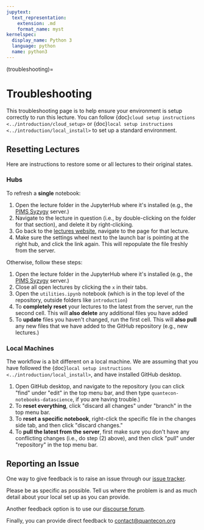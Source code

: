 ```yaml
---
jupytext:
  text_representation:
    extension: .md
    format_name: myst
kernelspec:
  display_name: Python 3
  language: python
  name: python3
---
```


(troubleshooting)=
# Troubleshooting


This troubleshooting page is to help ensure your environment is setup correctly
to run this lecture. You can follow {doc}`cloud setup instructions <../introduction/cloud_setup>` or {doc}`local setup instructions <../introduction/local_install>` to set up a standard environment.

## Resetting Lectures

Here are instructions to restore some or all lectures to their original states.

### Hubs

To refresh a **single** notebook:

1. Open the lecture folder in the JupyterHub where it's installed (e.g., the [PIMS Syzygy](https://quantecon.syzygy.ca) server.)
1. Navigate to the lecture in question (i.e., by double-clicking on the folder for that section), and delete it by right-clicking.
1. Go back to the [lectures website](https://datascience.quantecon.org), navigate to the page for that lecture.
1. Make sure the settings wheel next to the launch bar is pointing at the right hub, and click the link again. This will repopulate the file freshly from the server.

Otherwise, follow these steps:

1. Open the lecture folder in the JupyterHub where it's installed (e.g., the [PIMS Syzygy](https://pims.syzygy.ca) server.)
1. Close all open lectures by clicking the `x` in their tabs.
1. Open the `utilities.ipynb` notebook (which is in the top level of the repository, outside folders like `introduction`)
1. To **completely reset** your lectures to the latest from the server, run the second cell. This will **also delete** any additional files you have added
1. To **update** files you haven't changed, run the first cell. This will **also pull** any new files that we have added to the GitHub repository (e.g., new lectures.)

### Local Machines

The workflow is a bit different on a local machine. We are assuming that you have followed the {doc}`local setup instructions <../introduction/local_install>`, and have installed GitHub desktop.

1. Open GitHub desktop, and navigate to the repository (you can click "find" under "edit" in the top menu bar, and then type `quantecon-notebooks-datascience`, if you are having trouble.)
1. To **reset everything**, click "discard all changes" under "branch" in the top menu bar.
1. To **reset a specific notebook**, right-click the specific file in the changes side tab, and then click "discard changes."
1. To **pull the latest from the server**, first make sure you don't have any conflicting changes (i.e., do step (2) above), and then click "pull" under "repository" in the top menu bar.

## Reporting an Issue

One way to give feedback is to raise an issue through our [issue tracker](https://github.com/QuantEcon/quantecon-notebooks-datascience/issues).

Please be as specific as possible. Tell us where the problem is and as much
detail about your local set up as you can provide.

Another feedback option is to use our [discourse forum](https://discourse.quantecon.org/).

Finally, you can provide direct feedback to [contact@quantecon.org](mailto:contact@quantecon.org)

